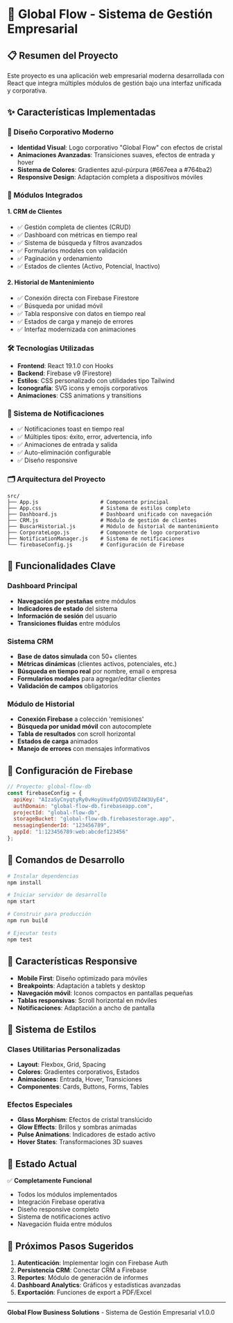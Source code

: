 # 🚀 Global Flow - Sistema de Gestión Empresarial

## 📋 Resumen del Proyecto

Este proyecto es una aplicación web empresarial moderna desarrollada con React que integra múltiples módulos de gestión bajo una interfaz unificada y corporativa.

## ✨ Características Implementadas

### 🎨 Diseño Corporativo Moderno
- **Identidad Visual**: Logo corporativo "Global Flow" con efectos de cristal
- **Animaciones Avanzadas**: Transiciones suaves, efectos de entrada y hover
- **Sistema de Colores**: Gradientes azul-púrpura (#667eea a #764ba2)
- **Responsive Design**: Adaptación completa a dispositivos móviles

### 🔧 Módulos Integrados

#### 1. CRM de Clientes
- ✅ Gestión completa de clientes (CRUD)
- ✅ Dashboard con métricas en tiempo real
- ✅ Sistema de búsqueda y filtros avanzados
- ✅ Formularios modales con validación
- ✅ Paginación y ordenamiento
- ✅ Estados de clientes (Activo, Potencial, Inactivo)

#### 2. Historial de Mantenimiento
- ✅ Conexión directa con Firebase Firestore
- ✅ Búsqueda por unidad móvil
- ✅ Tabla responsive con datos en tiempo real
- ✅ Estados de carga y manejo de errores
- ✅ Interfaz modernizada con animaciones

### 🛠️ Tecnologías Utilizadas
- **Frontend**: React 19.1.0 con Hooks
- **Backend**: Firebase v9 (Firestore)
- **Estilos**: CSS personalizado con utilidades tipo Tailwind
- **Iconografía**: SVG icons y emojis corporativos
- **Animaciones**: CSS animations y transitions

### 🔔 Sistema de Notificaciones
- ✅ Notificaciones toast en tiempo real
- ✅ Múltiples tipos: éxito, error, advertencia, info
- ✅ Animaciones de entrada y salida
- ✅ Auto-eliminación configurable
- ✅ Diseño responsive

### 🗂️ Arquitectura del Proyecto

```
src/
├── App.js                    # Componente principal
├── App.css                   # Sistema de estilos completo
├── Dashboard.js              # Dashboard unificado con navegación
├── CRM.js                    # Módulo de gestión de clientes
├── BuscarHistorial.js        # Módulo de historial de mantenimiento
├── CorporateLogo.js          # Componente de logo corporativo
├── NotificationManager.js    # Sistema de notificaciones
└── firebaseConfig.js         # Configuración de Firebase
```

## 🎯 Funcionalidades Clave

### Dashboard Principal
- **Navegación por pestañas** entre módulos
- **Indicadores de estado** del sistema
- **Información de sesión** del usuario
- **Transiciones fluidas** entre módulos

### Sistema CRM
- **Base de datos simulada** con 50+ clientes
- **Métricas dinámicas** (clientes activos, potenciales, etc.)
- **Búsqueda en tiempo real** por nombre, email o empresa
- **Formularios modales** para agregar/editar clientes
- **Validación de campos** obligatorios

### Módulo de Historial
- **Conexión Firebase** a colección 'remisiones'
- **Búsqueda por unidad móvil** con autocomplete
- **Tabla de resultados** con scroll horizontal
- **Estados de carga** animados
- **Manejo de errores** con mensajes informativos

## 🔧 Configuración de Firebase

```javascript
// Proyecto: global-flow-db
const firebaseConfig = {
  apiKey: "AIzaSyCnyqtyRy0vHoyUnv4fpQVD5VDZ4W3UyE4",
  authDomain: "global-flow-db.firebaseapp.com",
  projectId: "global-flow-db",
  storageBucket: "global-flow-db.firebasestorage.app",
  messagingSenderId: "123456789",
  appId: "1:123456789:web:abcdef123456"
};
```

## 🚀 Comandos de Desarrollo

```bash
# Instalar dependencias
npm install

# Iniciar servidor de desarrollo
npm start

# Construir para producción
npm run build

# Ejecutar tests
npm test
```

## 📱 Características Responsive

- **Mobile First**: Diseño optimizado para móviles
- **Breakpoints**: Adaptación a tablets y desktop
- **Navegación móvil**: Iconos compactos en pantallas pequeñas
- **Tablas responsivas**: Scroll horizontal en móviles
- **Notificaciones**: Adaptación a ancho de pantalla

## 🎨 Sistema de Estilos

### Clases Utilitarias Personalizadas
- **Layout**: Flexbox, Grid, Spacing
- **Colores**: Gradientes corporativos, Estados
- **Animaciones**: Entrada, Hover, Transiciones
- **Componentes**: Cards, Buttons, Forms, Tables

### Efectos Especiales
- **Glass Morphism**: Efectos de cristal translúcido
- **Glow Effects**: Brillos y sombras animadas
- **Pulse Animations**: Indicadores de estado activo
- **Hover States**: Transformaciones 3D suaves

## 🔮 Estado Actual

✅ **Completamente Funcional**
- Todos los módulos implementados
- Integración Firebase operativa
- Diseño responsive completo
- Sistema de notificaciones activo
- Navegación fluida entre módulos

## 🎯 Próximos Pasos Sugeridos

1. **Autenticación**: Implementar login con Firebase Auth
2. **Persistencia CRM**: Conectar CRM a Firebase
3. **Reportes**: Módulo de generación de informes
4. **Dashboard Analytics**: Gráficos y estadísticas avanzadas
5. **Exportación**: Funciones de export a PDF/Excel

---

**Global Flow Business Solutions** - Sistema de Gestión Empresarial v1.0.0
